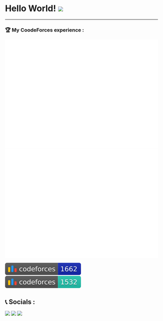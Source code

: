# Hello World! <img src="https://media.giphy.com/media/hvRJCLFzcasrR4ia7z/giphy.gif" width="30px"/>

___

### :trophy: My CoodeForces experience :

![](https://raw.githubusercontent.com/chu65536/cf-stats/main/output/light_card.svg#gh-dark-mode-only)
![](https://raw.githubusercontent.com/chu65536/cf-stats/main/output/light_card.svg#gh-light-mode-only)

![](https://raw.githubusercontent.com/chu65536/cf-stats/main/output/max_rating.svg)
![](https://raw.githubusercontent.com/chu65536/cf-stats/main/output/rating.svg)


## 📞 Socials : 

[<img src="https://user-images.githubusercontent.com/94391872/233019583-d7a0a649-7295-440b-8ada-6b10c39459ac.png#gh-light-mode-only" width="32">](https://t.me/chu65536)
[<img src="https://upload.wikimedia.org/wikipedia/commons/thumb/f/f3/VK_Compact_Logo_%282021-present%29.svg/1024px-VK_Compact_Logo_%282021-present%29.svg.png" width="32">](https://vk.com/chu65536)
[<img src="https://cdn.iconscout.com/icon/free/png-256/code-forces-3628695-3029920.png" width="32">](https://codeforces.com/profile/chu65536)

